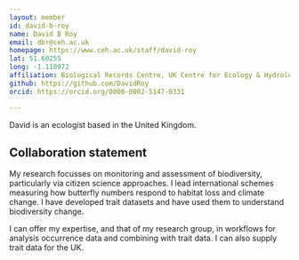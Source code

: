 ```yaml
---
layout: member
id: david-b-roy
name: David B Roy
email: dbr@ceh.ac.uk
homepage: https://www.ceh.ac.uk/staff/david-roy
lat: 51.60255 
long: -1.110972
affiliation: Biological Records Centre, UK Centre for Ecology & Hydrology 
github: https://github.com/DavidRoy
orcid: https://orcid.org/0000-0002-5147-0331

---
```


David is an ecologist based in the United Kingdom. 

## Collaboration statement
My research focusses on monitoring and assessment of biodiversity, particularly via citizen science approaches. I lead international schemes measuring how butterfly numbers respond to habitat loss and climate change.  I have developed trait datasets and have used them to understand biodiversity change.

I can offer my expertise, and that of my research group, in workflows for analysis occurrence data and combining with trait data. I can also supply trait data for the UK.
